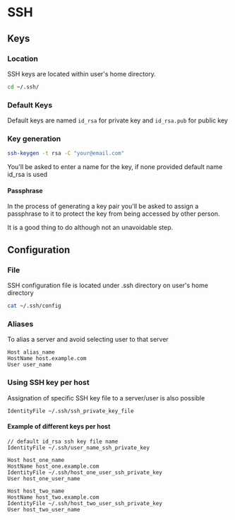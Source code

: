 # SSH

## Keys

### Location

SSH keys are located within user's home directory.

```bash
cd ~/.ssh/
```

### Default Keys

Default keys are named `id_rsa` for private key and `id_rsa.pub` for public key

### Key generation

```bash
ssh-keygen -t rsa -C "your@email.com"
```

You'll be asked to enter a name for the key, if none provided default name id_rsa is used

#### Passphrase

In the process of generating a key pair you'll be asked to assign a passphrase to it to protect the key from being
accessed by other person.

It is a good thing to do although not an unavoidable step.

## Configuration

### File

SSH configuration file is located under .ssh directory on user's home directory

```bash
cat ~/.ssh/config
```

### Aliases

To alias a server and avoid selecting user to that server

```
Host alias_name
HostName host.example.com
User user_name
```

### Using SSH key per host

Assignation of specific SSH key file to a server/user is also possible

```
IdentityFile ~/.ssh/ssh_private_key_file
```

#### Example of different keys per host

```
// default id_rsa ssh key file name
IdentityFile ~/.ssh/user_name_ssh_private_key

Host host_one_name
HostName host_one.example.com
IdentityFile ~/.ssh/host_one_user_ssh_private_key
User host_one_user_name

Host host_two_name
HostName host_two.example.com
IdentityFile ~/.ssh/host_two_user_ssh_private_key
User host_two_user_name
```
